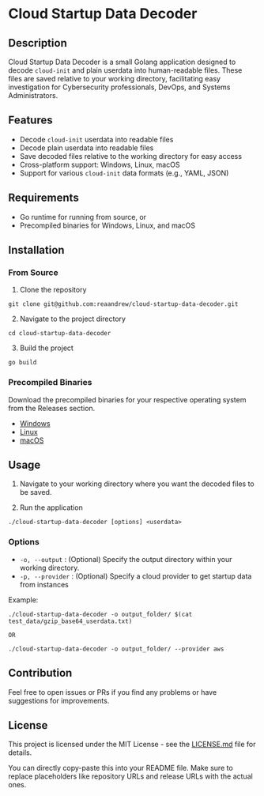 
# Cloud Startup Data Decoder

## Description

Cloud Startup Data Decoder is a small Golang application designed to decode `cloud-init` and plain userdata  into human-readable files. These files are saved relative to your working directory, facilitating easy investigation for Cybersecurity professionals, DevOps, and Systems Administrators.

## Features

- Decode `cloud-init` userdata into readable files
- Decode plain userdata into readable files
- Save decoded files relative to the working directory for easy access
- Cross-platform support: Windows, Linux, macOS
- Support for various `cloud-init` data formats (e.g., YAML, JSON)

## Requirements

- Go runtime for running from source, or
- Precompiled binaries for Windows, Linux, and macOS

## Installation

### From Source

1. Clone the repository

```
git clone git@github.com:reaandrew/cloud-startup-data-decoder.git
```

2. Navigate to the project directory

```
cd cloud-startup-data-decoder
```

3. Build the project

```
go build
```

### Precompiled Binaries

Download the precompiled binaries for your respective operating system from the Releases section.

- [Windows](url-to-windows-release)
- [Linux](url-to-linux-release)
- [macOS](url-to-macos-release)

## Usage

1. Navigate to your working directory where you want the decoded files to be saved.

2. Run the application

```
./cloud-startup-data-decoder [options] <userdata>
```

### Options

- `-o, --output` : (Optional) Specify the output directory within your working directory.
- `-p, --provider` : (Optional) Specify a cloud provider to get startup data from instances

Example:

```
./cloud-startup-data-decoder -o output_folder/ $(cat test_data/gzip_base64_userdata.txt) 

OR

./cloud-startup-data-decoder -o output_folder/ --provider aws
```

## Contribution

Feel free to open issues or PRs if you find any problems or have suggestions for improvements.

## License

This project is licensed under the MIT License - see the [LICENSE.md](LICENSE.md) file for details.

You can directly copy-paste this into your README file. Make sure to replace placeholders like repository URLs and release URLs with the actual ones.